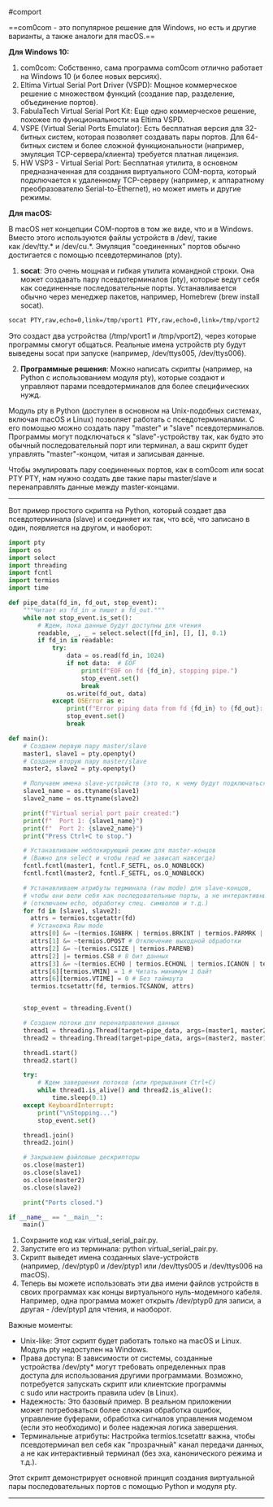 #comport 

==com0com - это популярное решение для Windows, но есть и другие варианты, а также аналоги для macOS.==

**Для Windows 10:**

1. com0com: Собственно, сама программа com0com отлично работает на Windows 10 (и более новых версиях). 
2. Eltima Virtual Serial Port Driver (VSPD): Мощное коммерческое решение с множеством функций (создание пар, разделение, объединение портов). 
3. FabulaTech Virtual Serial Port Kit: Еще одно коммерческое решение, похожее по функциональности на Eltima VSPD.
4. VSPE (Virtual Serial Ports Emulator): Есть бесплатная версия для 32-битных систем, которая позволяет создавать пары портов. Для 64-битных систем и более сложной функциональности (например, эмуляция TCP-сервера/клиента) требуется платная лицензия.
5. HW VSP3 - Virtual Serial Port: Бесплатная утилита, в основном предназначенная для создания виртуального COM-порта, который подключается к удаленному TCP-серверу (например, к аппаратному преобразователю Serial-to-Ethernet), но может иметь и другие режимы.

**Для macOS:**

В macOS нет концепции COM-портов в том же виде, что и в Windows. Вместо этого используются файлы устройств в /dev/, такие как /dev/tty.* и /dev/cu.*. Эмуляция "соединенных" портов обычно достигается с помощью псевдотерминалов (pty).

1. **socat**: Это очень мощная и гибкая утилита командной строки. Она может создавать пару псевдотерминалов (pty), которые ведут себя как соединенные последовательные порты. Устанавливается обычно через менеджер пакетов, например, Homebrew (brew install socat).
```bash
socat PTY,raw,echo=0,link=/tmp/vport1 PTY,raw,echo=0,link=/tmp/vport2
```

Это создаст два устройства (/tmp/vport1 и /tmp/vport2), через которые программы смогут общаться. Реальные имена устройств pty будут выведены socat при запуске (например, /dev/ttys005, /dev/ttys006).

2. **Программные решения**: Можно написать скрипты (например, на Python с использованием модуля pty), которые создают и управляют парами псевдотерминалов для более специфических нужд.

Модуль pty в Python (доступен в основном на Unix-подобных системах, включая macOS и Linux) позволяет работать с псевдотерминалами. С его помощью можно создать пару "master" и "slave" псевдотерминалов. Программы могут подключаться к "slave"-устройству так, как будто это обычный последовательный порт или терминал, а ваш скрипт будет управлять "master"-концом, читая и записывая данные.

Чтобы эмулировать пару соединенных портов, как в com0com или socat PTY PTY, нам нужно создать две такие пары master/slave и перенаправлять данные между master-концами.

---

Вот пример простого скрипта на Python, который создает два псевдотерминала (slave) и соединяет их так, что всё, что записано в один, появляется на другом, и наоборот:
```python
import pty
import os
import select
import threading
import fcntl
import termios
import time

def pipe_data(fd_in, fd_out, stop_event):
    """Читает из fd_in и пишет в fd_out."""
    while not stop_event.is_set():
        # Ждем, пока данные будут доступны для чтения
        readable, _, _ = select.select([fd_in], [], [], 0.1)
        if fd_in in readable:
            try:
                data = os.read(fd_in, 1024)
                if not data:  # EOF
                    print(f"EOF on fd {fd_in}, stopping pipe.")
                    stop_event.set()
                    break
                os.write(fd_out, data)
            except OSError as e:
                print(f"Error piping data from fd {fd_in} to {fd_out}: {e}")
                stop_event.set()
                break

def main():
    # Создаем первую пару master/slave
    master1, slave1 = pty.openpty()
    # Создаем вторую пару master/slave
    master2, slave2 = pty.openpty()

    # Получаем имена slave-устройств (это то, к чему будут подключаться программы)
    slave1_name = os.ttyname(slave1)
    slave2_name = os.ttyname(slave2)

    print(f"Virtual serial port pair created:")
    print(f"  Port 1: {slave1_name}")
    print(f"  Port 2: {slave2_name}")
    print("Press Ctrl+C to stop.")

    # Устанавливаем неблокирующий режим для master-концов
    # (Важно для select и чтобы read не зависал навсегда)
    fcntl.fcntl(master1, fcntl.F_SETFL, os.O_NONBLOCK)
    fcntl.fcntl(master2, fcntl.F_SETFL, os.O_NONBLOCK)

    # Устанавливаем атрибуты терминала (raw mode) для slave-концов,
    # чтобы они вели себя как последовательные порты, а не интерактивные терминалы
    # (отключаем echo, обработку спец. символов и т.д.)
    for fd in [slave1, slave2]:
      attrs = termios.tcgetattr(fd)
      # Установка Raw mode
      attrs[0] &= ~(termios.IGNBRK | termios.BRKINT | termios.PARMRK | termios.ISTRIP | termios.INLCR | termios.IGNCR | termios.ICRNL | termios.IXON)
      attrs[1] &= ~termios.OPOST # Отключение выходной обработки
      attrs[2] &= ~(termios.CSIZE | termios.PARENB)
      attrs[2] |= termios.CS8 # 8 бит данных
      attrs[3] &= ~(termios.ECHO | termios.ECHONL | termios.ICANON | termios.ISIG | termios.IEXTEN) # Отключение канонического режима, эха и сигналов
      attrs[6][termios.VMIN] = 1 # Читать минимум 1 байт
      attrs[6][termios.VTIME] = 0 # Без таймаута
      termios.tcsetattr(fd, termios.TCSANOW, attrs)


    stop_event = threading.Event()

    # Создаем потоки для перенаправления данных
    thread1 = threading.Thread(target=pipe_data, args=(master1, master2, stop_event))
    thread2 = threading.Thread(target=pipe_data, args=(master2, master1, stop_event))

    thread1.start()
    thread2.start()

    try:
        # Ждем завершения потоков (или прерывания Ctrl+C)
        while thread1.is_alive() and thread2.is_alive():
            time.sleep(0.1)
    except KeyboardInterrupt:
        print("\nStopping...")
        stop_event.set()

    thread1.join()
    thread2.join()

    # Закрываем файловые дескрипторы
    os.close(master1)
    os.close(slave1)
    os.close(master2)
    os.close(slave2)

    print("Ports closed.")

if __name__ == "__main__":
    main()
```

1. Сохраните код как virtual_serial_pair.py.
2. Запустите его из терминала: python virtual_serial_pair.py.
3. Скрипт выведет имена созданных slave-устройств (например, /dev/ptyp0 и /dev/ptyp1 или /dev/ttys005 и /dev/ttys006 на macOS).
4. Теперь вы можете использовать эти два имени файлов устройств в своих программах как концы виртуального нуль-модемного кабеля. Например, одна программа может открыть /dev/ptyp0 для записи, а другая - /dev/ptyp1 для чтения, и наоборот.

Важные моменты:
- Unix-like: Этот скрипт будет работать только на macOS и Linux. Модуль pty недоступен на Windows.
- Права доступа: В зависимости от системы, созданные устройства /dev/pty* могут требовать определенных прав доступа для использования другими программами. Возможно, потребуется запускать скрипт или клиентские программы с sudo или настроить правила udev (в Linux).
- Надежность: Это базовый пример. В реальном приложении может потребоваться более сложная обработка ошибок, управление буферами, обработка сигналов управления модемом (если это необходимо) и более надежная логика завершения.
- Терминальные атрибуты: Настройка termios.tcsetattr важна, чтобы псевдотерминал вел себя как "прозрачный" канал передачи данных, а не как интерактивный терминал (без эха, канонического режима и т.д.).

Этот скрипт демонстрирует основной принцип создания виртуальной пары последовательных портов с помощью Python и модуля pty.

---



